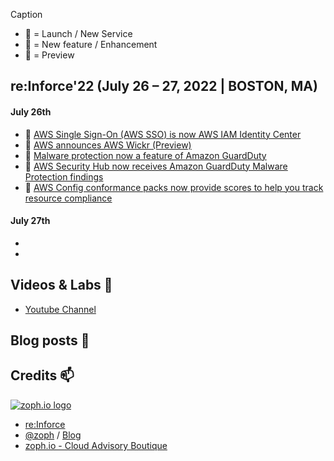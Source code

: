 Caption

- 🚀 = Launch / New Service
- 🍫 = New feature / Enhancement
- 🌊 = Preview

## re:Inforce'22 (July 26 – 27, 2022 | BOSTON, MA)

#### July 26th

- 🍫 [AWS Single Sign-On (AWS SSO) is now AWS IAM Identity Center](https://aws.amazon.com/about-aws/whats-new/2022/07/aws-single-sign-on-aws-sso-now-aws-iam-identity-center/)
- 🚀 [AWS announces AWS Wickr (Preview)](https://aws.amazon.com/about-aws/whats-new/2022/07/aws-announces-aws-wickr-preview/)
- 🍫 [Malware protection now a feature of Amazon GuardDuty](https://aws.amazon.com/about-aws/whats-new/2022/07/malware-protection-feature-amazon-guardduty/)
- 🍫 [AWS Security Hub now receives Amazon GuardDuty Malware Protection findings](https://aws.amazon.com/about-aws/whats-new/2022/07/aws-security-hub-receives-amazon-guardduty-malware-protection-findings/)
- 🍫 [AWS Config conformance packs now provide scores to help you track resource compliance](https://aws.amazon.com/about-aws/whats-new/2022/07/aws-config-conformance-packs-scores-track-resource-compliance/)

#### July 27th

- []()
- []()

## Videos & Labs 🍿

- [Youtube Channel](https://www.youtube.com/c/AWSEventsChannel)

## Blog posts 📰

## Credits 📫

[![zoph.io logo](https://zoph.io/img/logo-right.png)](https://zoph.io)

- [re:Inforce](https://reinforce.awsevents.com/)
- [@zoph](https://twitter.com/zoph) / [Blog](https://zoph.me/)
- [zoph.io - Cloud Advisory Boutique](https://zoph.io)
